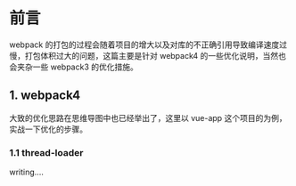 # 前言

webpack 的打包的过程会随着项目的增大以及对库的不正确引用导致编译速度过慢，打包体积过大的问题，这篇主要是针对 webpack4 的一些优化说明，当然也会夹杂一些 webpack3 的优化措施。

## 1. webpack4

大致的优化思路在思维导图中也已经举出了，这里以 vue-app 这个项目的为例，实战一下优化的步骤。

### 1.1 thread-loader

writing....
